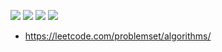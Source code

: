 ![](https://img.shields.io/badge/language-java-blue)
![](https://img.shields.io/badge/technology-javase-blue)
![](https://img.shields.io/badge/development%20year-2017-orange)
![](https://img.shields.io/badge/license-MIT-lightgrey)

- https://leetcode.com/problemset/algorithms/
